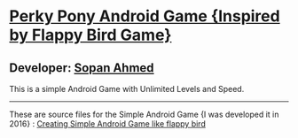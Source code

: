 # [Perky Pony Android Game {Inspired by Flappy Bird Game}][published url]
## Developer: [Sopan Ahmed][instructor url]


This is a simple Android Game with Unlimited Levels and Speed. 


------

These are source files for the Simple Android Game {I was developed it in 2016} : [Creating Simple Android Game like flappy bird][published url]

[published url]: https://github.com/gitproject09/Perky-Pony-Android-Game
[instructor url]: https://github.com/gitproject09
